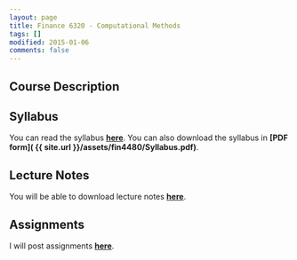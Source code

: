 ```yaml
---
layout: page
title: Finance 6320 - Computational Methods 
tags: []
modified: 2015-01-06
comments: false
---
```


## Course Description 


## Syllabus

You can read the syllabus **[here](/teaching/FIN6320/syllabus)**. You can also download the syllabus in **[PDF form]( {{ site.url }}/assets/fin4480/Syllabus.pdf)**.


## Lecture Notes

You will be able to download lecture notes **[here](/teaching/FIN6320/lectures)**.

## Assignments

I will post assignments **[here](/teaching/FIN6320/assignments)**.
